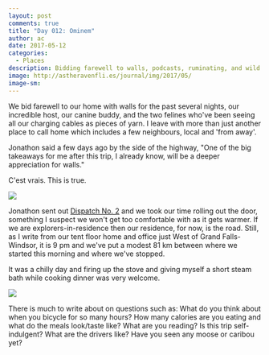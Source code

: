 ```yaml
---
layout: post
comments: true
title: "Day 012: Ominem"
author: ac
date: 2017-05-12
categories:
  - Places
description: Bidding farewell to walls, podcasts, ruminating, and wild camping.
image: http://astheravenfli.es/journal/img/2017/05/
image-sm:
---
```


We bid farewell to our home with walls for the past several nights, our incredible host, our canine buddy, and the two felines who've been seeing all our charging cables as pieces of yarn. I leave with more than just another place to call home which includes a few neighbours, local and 'from away'. 

Jonathon said a few days ago by the side of the highway, "One of the big takeaways for me after this trip, I already know, will be a deeper appreciation for walls."

C'est vrais. This is true.

<img src="http://astheravenfli.es/journal/img/2017/05/IMG_7784-atrf-ac-2000-web.jpg">

Jonathon sent out [Dispatch No. 2]() and we took our time rolling out the door, something I suspect we won't get too comfortable with as it gets warmer. If we are explorers-in-residence then our residence, for now, is the road. Still, as I write from our tent floor home and office just West of Grand Falls-Windsor, it is 9 pm and we've put a modest 81 km between where we started this morning and where we've stopped.

It was a chilly day and firing up the stove and giving myself a short steam bath while cooking dinner was very welcome. 

<img src="http://astheravenfli.es/journal/img/2017/05/IMG_1460-atrf-jcr-2000-web.jpg">

There is much to write about on questions such as:
What do you think about when you bicycle for so many hours?
How many calories are you eating and what do the meals look/taste like? 
What are you reading? 
Is this trip self-indulgent?
What are the drivers like?
Have you seen any moose or caribou yet?

